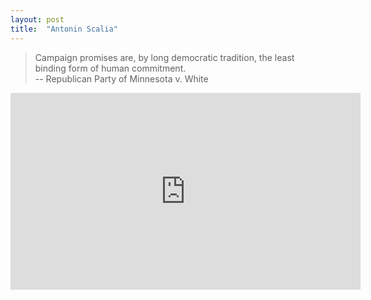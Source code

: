```yaml
---
layout: post
title:  "Antonin Scalia"
---
```

> Campaign promises are, by long democratic tradition, the least binding form of human commitment.<br/>
> -- Republican Party of Minnesota v. White

<iframe width="560" height="315" src="https://www.youtube.com/embed/DaoLMW5AF4Y" frameborder="0" allowfullscreen></iframe>